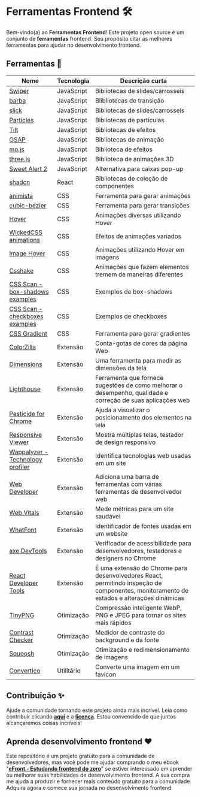 # Ferramentas Frontend 🛠️

Bem-vindo(a) ao **Ferramentas Frontend**! Este projeto open source é um conjunto de **ferramentas** frontend. Seu propósito citar as melhores ferramentas para ajudar no desenvolvimento frontend.

## Ferramentas 🎉

| Nome | Tecnologia | Descrição curta |
| ------------- | ------------- | ------------- |
| [Swiper](https://swiperjs.com/) | JavaScript | Bibliotecas de slides/carrosseis |
| [barba](https://barba.js.org/) | JavaScript | Blibliotecas de transição |
| [slick](https://kenwheeler.github.io/slick/) | JavaScript | Bibliotecas de slides/carrosseis |
| [Particles](https://vincentgarreau.com/particles.js/) | JavaScript | Bibliotecas de partículas |
| [Tilt](https://gijsroge.github.io/tilt.js/) | JavaScript | Bibliotecas de efeitos |
| [GSAP](https://gsap.com/) | JavaScript | Bibliotecas de animação |
| [mo.js](https://mojs.github.io/) |JavaScript | Biblioteca de efeitos |
| [three.js](https://threejs.org/) |JavaScript | Biblioteca de animações 3D |
| [Sweet Alert 2](https://sweetalert2.github.io) |JavaScript | Alternativa para caixas pop-up |
| [shadcn](https://ui.shadcn.com/) | React |  Bibliotecas de coleção de componentes |
| [animista](https://animista.net/) | CSS | Ferramenta para gerar animações
| [cubic-bezier](https://cubic-bezier.com/#.17,.67,.83,.67) | CSS | Ferramenta para gerar transições
| [Hover](https://ianlunn.github.io/Hover/) | CSS | Animações diversas utilizando Hover |
| [WickedCSS animations](https://kristofferandreasen.github.io/wickedCSS/) | CSS | Efeitos de animações variados |
| [Image Hover](http://imagehover.io/) | CSS | Animações utilizando Hover em imagens |
| [Csshake](https://elrumordelaluz.github.io/csshake/) | CSS | Animações que fazem elementos tremem de maneiras diferentes |
| [CSS Scan - box-shadows examples](https://getcssscan.com/css-box-shadow-examples) | CSS | Exemplos de box-shadows |
| [CSS Scan - checkboxes examples](https://getcssscan.com/css-checkboxes-examples) | CSS | Exemplos de checkboxes |
| [CSS Gradient](https://cssgradient.io) | CSS | Ferramenta para gerar gradientes |
| [ColorZilla](https://chromewebstore.google.com/detail/colorzilla/bhlhnicpbhignbdhedgjhgdocnmhomnp?hl=pt-BR) | Extensão | Conta-gotas de cores da página Web
| [Dimensions](https://chrome.google.com/webstore/detail/baocaagndhipibgklemoalmkljaimfdj) | Extensão | Uma ferramenta para medir as dimensões da tela
| [Lighthouse](https://chromewebstore.google.com/detail/lighthouse/blipmdconlkpinefehnmjammfjpmpbjk) | Extensão | Ferramenta que fornece sugestões de como melhorar o desempenho, qualidade e correção de suas aplicações web
| [Pesticide for Chrome](https://chrome.google.com/webstore/detail/bakpbgckdnepkmkeaiomhmfcnejndkbi) | Extensão | Ajuda a visualizar o posicionamento dos elementos na tela
| [Responsive Viewer](https://chrome.google.com/webstore/detail/inmopeiepgfljkpkidclfgbgbmfcennb) | Extensão | Mostra múltiplas telas, testador de design responsivo
| [Wappalyzer - Technology profiler](https://chromewebstore.google.com/detail/wappalyzer-technology-pro/gppongmhjkpfnbhagpmjfkannfbllamg) | Extensão | Identifica tecnologias web usadas em um site
| [Web Developer](https://chromewebstore.google.com/detail/web-developer/bfbameneiokkgbdmiekhjnmfkcnldhhm?hl=pt-BR) | Extensão | Adiciona uma barra de ferramentas com várias ferramentas de desenvolvedor web
| [Web Vitals](https://chromewebstore.google.com/detail/web-vitals/ahfhijdlegdabablpippeagghigmibma) | Extensão | Mede métricas para um site saudável
| [WhatFont](https://chromewebstore.google.com/detail/whatfont/jabopobgcpjmedljpbcaablpmlmfcogm?hl=pt-BR) | Extensão | Identificador de fontes usadas em um website
| [axe DevTools](https://chromewebstore.google.com/detail/axe-devtools-web-accessib/lhdoppojpmngadmnindnejefpokejbdd?hl=pt-PT&utm_source=ext_sidebar&pli=1) | Extensão | Verificador de acessibilidade para desenvolvedores, testadores e designers no Chrome
| [React Developer Tools](https://chromewebstore.google.com/detail/react-developer-tools/fmkadmapgofadopljbjfkapdkoienihi?hl=en) | Extensão | É uma extensão do Chrome para desenvolvedores React, permitindo inspeção de componentes, monitoramento de estados e alterações dinâmicas
| [TinyPNG](https://tinypng.com/) | Otimização | Compressão inteligente WebP, PNG e JPEG para tornar os sites mais rápidos
| [Contrast Checker](https://contrastchecker.com/) | Otimização | Medidor de contraste do background e da fonte
| [Squoosh](https://squoosh.app/) | Otimização | Otimização e redimensionamento de imagens
| [ConvertIco](https://convertico.com/) | Utilitário | Converte uma imagem em um favicon

## Contribuição ✨

Ajude a comunidade tornando este projeto ainda mais incrível. Leia como contribuir clicando **[aqui](https://github.com/iuricode/ferramentas-frontend/blob/main/CONTRIBUTING.md)** e a **[licença](https://github.com/iuricode/ferramentas-frontend/blob/main/LICENSE.md)**. Estou convencido de que juntos alcançaremos coisas incríveis!

## Aprenda desenvolvimento frontend ❤️

Este repositório é um projeto gratuito para a comunidade de desenvolvedores, mas você pode me ajudar comprando o meu ebook "**[eFront - Estudando frontend do zero](https://iuricode.com/efront)**" se estiver interessado em aprender ou melhorar suas habilidades de desenvolvimento frontend. A sua compra me ajuda a produzir e fornecer mais conteúdo gratuito para a comunidade. Adquira agora e comece sua jornada no desenvolvimento frontend.
